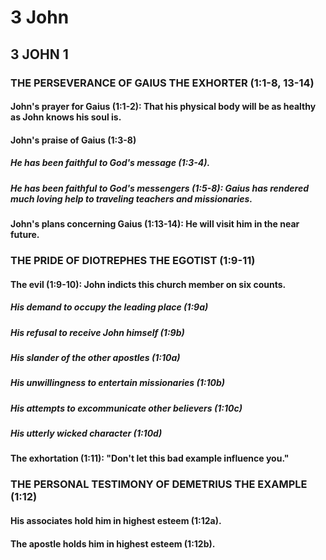 ---
---
# 3 John
## 3 JOHN 1 
### THE PERSEVERANCE OF GAIUS THE EXHORTER (1:1-8, 13-14) 
####  John\'s prayer for Gaius (1:1-2): That his physical body will be as healthy as John knows his soul is. 
####  John\'s praise of Gaius (1:3-8) 
#####  He has been faithful to God\'s message (1:3-4). 
#####  He has been faithful to God\'s messengers (1:5-8): Gaius has rendered much loving help to traveling teachers and missionaries. 
####  John\'s plans concerning Gaius (1:13-14): He will visit him in the near future. 
### THE PRIDE OF DIOTREPHES THE EGOTIST (1:9-11) 
####  The evil (1:9-10): John indicts this church member on six counts. 
#####  His demand to occupy the leading place (1:9a) 
#####  His refusal to receive John himself (1:9b) 
#####  His slander of the other apostles (1:10a) 
#####  His unwillingness to entertain missionaries (1:10b) 
#####  His attempts to excommunicate other believers (1:10c) 
#####  His utterly wicked character (1:10d) 
####  The exhortation (1:11): \"Don\'t let this bad example influence you.\" 
### THE PERSONAL TESTIMONY OF DEMETRIUS THE EXAMPLE (1:12) 
####  His associates hold him in highest esteem (1:12a). 
####  The apostle holds him in highest esteem (1:12b). 
